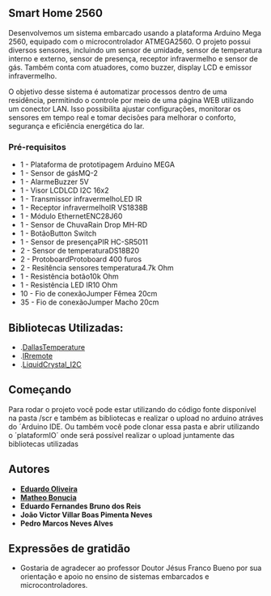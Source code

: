 ## Smart Home 2560

Desenvolvemos um sistema embarcado usando a plataforma Arduino Mega 2560, equipado com o microcontrolador ATMEGA2560. O projeto possui diversos sensores, incluindo um sensor de umidade, sensor de temperatura interno e externo, sensor de presença, receptor infravermelho e sensor de gás. Também conta com atuadores, como buzzer, display LCD e emissor infravermelho.

O objetivo desse sistema é automatizar processos dentro de uma residência, permitindo o controle por meio de uma página WEB utilizando um conector LAN. Isso possibilita ajustar configurações, monitorar os sensores em tempo real e tomar decisões para melhorar o conforto, segurança e eficiência energética do lar.

### Pré-requisitos

* 1 - Plataforma de prototipagem Arduino MEGA
* 1 - Sensor de gásMQ-2
* 1 - AlarmeBuzzer 5V
* 1 - Visor LCDLCD I2C 16x2
* 1 - Transmissor infravermelhoLED IR
* 1 - Receptor infravermelhoIR VS1838B
* 1 - Módulo EthernetENC28J60
* 1 - Sensor de ChuvaRain Drop MH-RD
* 1 - BotãoButton Switch
* 1 - Sensor de presençaPIR HC-SR5011
* 2 - Sensor de temperaturaDS18B20
* 2 - ProtoboardProtoboard 400 furos
* 2 - Resitência sensores temperatura4.7k Ohm
* 1 - Resistência botão10k Ohm
* 1 - Resistência LED IR10 Ohm
* 10 - Fio de conexãoJumper Fêmea 20cm
* 35 - Fio de conexãoJumper Macho 20cm


## Bibliotecas Utilizadas:

* .[DallasTemperature](https://www.milesburton.com/Dallas_Temperature_Control_Library)
* .[IRremote](https://github.com/Arduino-IRremote/Arduino-IRremote?utm_source=platformio&utm_medium=piohome)
* .[LiquidCrystal_I2C](https://github.com/johnrickman/LiquidCrystal_I2C?utm_source=platformio&utm_medium=piohome)

## Começando
Para rodar o projeto você pode estar utilizando do código fonte disponível na pasta /scr e também as bibliotecas
e realizar o upload no arduino atráves do ´Arduino IDE. Ou também você pode clonar essa pasta e abrir utilizando o ´plataformIO´ onde será possível realizar o upload juntamente das bibliotecas utilizadas

## Autores
* **[Eduardo Oliveira](https://github.com/duardoliveiras)**
* **[Matheo Bonucia](https://github.com/tanakagl)**
* **Eduardo Fernandes Bruno dos Reis**
* **João Victor Villar Boas Pimenta Neves**
* **Pedro Marcos Neves Alves**


## Expressões de gratidão

* Gostaria de agradecer ao professor Doutor Jésus Franco Bueno por sua orientação e apoio no ensino de sistemas embarcados e microcontroladores.
